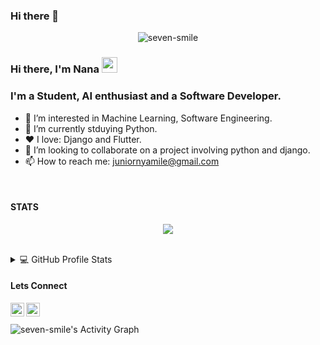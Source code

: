 ### Hi there 👋

<!--
**seven-smile/seven-smile** is a ✨ _special_ ✨ repository because its `README.md` (this file) appears on your GitHub profile.

Here are some ideas to get you started:

- 🔭 I’m currently working on ...
- 🌱 I’m currently learning ...
- 👯 I’m looking to collaborate on ...
- 🤔 I’m looking for help with ...
- 💬 Ask me about ...
- 📫 How to reach me: ...
- 😄 Pronouns: ...
- ⚡ Fun fact: ...
-->

<p align="center"> <img src="https://komarev.com/ghpvc/?username=seven-smile&label=Profile%20views&color=0e75b6&style=flat" alt="seven-smile" /> </p>

### Hi there, I'm Nana <img src="https://media.giphy.com/media/hvRJCLFzcasrR4ia7z/giphy.gif" width="25px">

### I'm a Student, AI enthusiast and a Software Developer.

- 👀 I’m interested in Machine Learning, Software Engineering.
- 🌱 I’m currently stduying Python.
- ❤️ I love: Django and Flutter.
- 💞 I’m looking to collaborate on a project involving python and django.
- 📫 How to reach me: juniornyamile@gmail.com

<br />

#### STATS
<a href="https://github.com/seven-smile">
  
</a>

<p align="center">
<img src="https://github-readme-streak-stats.herokuapp.com/?user=seven-smile&theme=prussian">
</p>
<br />

<!-- GitHub Profile Summary -->
<details> 
  <summary>💻 GitHub Profile Stats</summary>
  <br/>
    <a href="https://github.com/anuraghazra/github-readme-stats"><img alt="seven-smile's Github Stats" src="https://denvercoder1-github-readme-stats.vercel.app/api/?username=seven-smile&show_icons=true&count_private=true&theme=prussian&hide_border=true" height="192px"/></a>
  <a href="https://github.com/anuraghazra/github-readme-stats"><img src="https://github-readme-stats.vercel.app/api/top-langs/?username=seven-smile&layout=compact&theme=prussian&count_private=true&langs_count=10" height=192px /></a>
  <br/>
  <b>Note:</b> Top languages is only a metric of the languages my public code consists of and doesn't reflect experience or skill level.
</details>


#### Lets Connect
<a href="https://twitter.com/69_BLACKISH">
  <img align="left" alt="69_BLACKISH| Twitter" width="22px" src="https://raw.githubusercontent.com/peterthehan/peterthehan/master/assets/twitter.svg" />
</a>
<a href="www.linkedin.com/in/solomon-nnyamile-448594137/">
  <img align="left" alt="Nana's LinkedIN" width="22px" src="https://raw.githubusercontent.com/peterthehan/peterthehan/master/assets/linkedin.svg" />
</a>

<br />
<br />

<!-- Activity graph -->
<img alt="seven-smile's Activity Graph" src="https://denvercoder1-activity-graph.herokuapp.com/graph/?username=seven-smile&theme=prussian&bg_color=1F222E&color=F8D866&line=F85D7F&point=FFFFFF&hide_border=true" />
